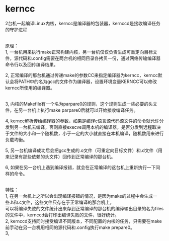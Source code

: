 # kerncc
2台机一起编译Linux内核，kerncc是编译器的包装器，kernccd是接收编译任务的守护进程

<br/>
原理：<br/>
1, 一台机用来执行make正常构建内核，另一台机仅仅负责生成可重定向目标文件，源代码和.config需要在两台机的相同目录各拷贝一份，通过网络传输编译器命令行以及回传编译结果。<br/>

2, 正常编译的那台机通过传递make的参数CC来指定编译器为kerncc，kerncc默认会将PATH中的名为gcc的文件作为编译器，设置环境变量KERNCC可以修改kerncc所使用的编译器。<br/><br/>

3, 内核的Makefile有一个名为parpare0的规则，这个规则生成一些必要的头文件，在另一台机上执行make parpare0后就可以开始接收编译任务。<br/>

4, kerncc解析传给编译器的参数，如果是编译c语言源代码源文件的命令就允许分发到另一台机去编译，否则直接execve调用本机的编译器，是否分发到远程取决于文件的大小和一个随机数，小于一定的大小就直接在本机编译，随机数用来进行负载均衡。<br/>

5, 另一台机编译成功后会把gcc生成的.o文件（可重定向目标文件）和.d文件（用来记录有那些依赖的头文件）回传到正常编译的那台机。<br/>

6, 如果在另一台机上遇到编译报错，就会在正常编译的这台机上重新执行一下同样的命令。<br/>

<br/>
特性：<br/>
1, 在另一台机上之所以会出现编译报错的情况，是因为make的过程中会生成一些.h和.c文件，这些文件只存在于正常编译的那台机上，<br/>
可以将编译失败的文件统计出来存到正常编译的那台机的编译输出目录的名为files的文件中，kernccd会打印出编译失败的文件，很好统计。<br/>
2, kernccd支持同时接受编译不同版本，不同配置的内核的任务，只需要在make前手动在另一台机用相同的源代码和.config执行make prepare0。<br/>
3, 
